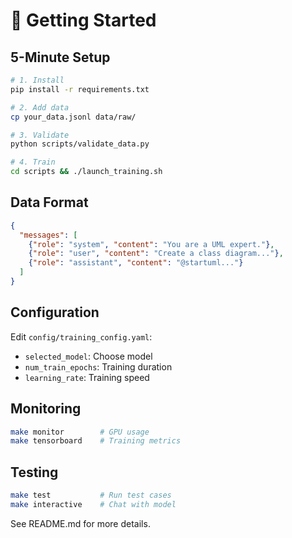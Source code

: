 # 🚀 Getting Started

## 5-Minute Setup

```bash
# 1. Install
pip install -r requirements.txt

# 2. Add data
cp your_data.jsonl data/raw/

# 3. Validate
python scripts/validate_data.py

# 4. Train
cd scripts && ./launch_training.sh
```

## Data Format

```json
{
  "messages": [
    {"role": "system", "content": "You are a UML expert."},
    {"role": "user", "content": "Create a class diagram..."},
    {"role": "assistant", "content": "@startuml..."}
  ]
}
```

## Configuration

Edit `config/training_config.yaml`:
- `selected_model`: Choose model
- `num_train_epochs`: Training duration
- `learning_rate`: Training speed

## Monitoring

```bash
make monitor        # GPU usage
make tensorboard    # Training metrics
```

## Testing

```bash
make test           # Run test cases
make interactive    # Chat with model
```

See README.md for more details.
